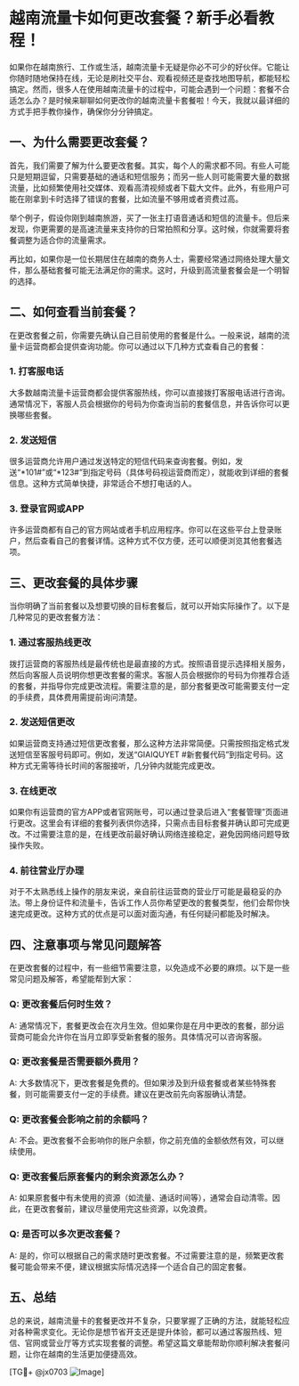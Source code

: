 # 越南流量卡如何更改套餐？新手必看教程！

如果你在越南旅行、工作或生活，越南流量卡无疑是你必不可少的好伙伴。它能让你随时随地保持在线，无论是刷社交平台、观看视频还是查找地图导航，都能轻松搞定。然而，很多人在使用越南流量卡的过程中，可能会遇到一个问题：套餐不合适怎么办？是时候来聊聊如何更改你的越南流量卡套餐啦！今天，我就以最详细的方式手把手教你操作，确保你分分钟搞定。

## 一、为什么需要更改套餐？

首先，我们需要了解为什么要更改套餐。其实，每个人的需求都不同。有些人可能只是短期逗留，只需要基础的通话和短信服务；而另一些人则可能需要大量的数据流量，比如频繁使用社交媒体、观看高清视频或者下载大文件。此外，有些用户可能在刚拿到卡时选择了错误的套餐，比如流量不够用或者资费过高。

举个例子，假设你刚到越南旅游，买了一张主打语音通话和短信的流量卡。但后来发现，你更需要的是高速流量来支持你的日常拍照和分享。这时候，你就需要将套餐调整为适合你的流量需求。

再比如，如果你是一位长期居住在越南的商务人士，需要经常通过网络处理大量文件，那么基础套餐可能无法满足你的需求。这时，升级到高流量套餐会是一个明智的选择。

## 二、如何查看当前套餐？

在更改套餐之前，你需要先确认自己目前使用的套餐是什么。一般来说，越南的流量卡运营商都会提供查询功能。你可以通过以下几种方式查看自己的套餐：

### 1. 打客服电话
大多数越南流量卡运营商都会提供客服热线，你可以直接拨打客服电话进行咨询。通常情况下，客服人员会根据你的号码为你查询当前的套餐信息，并告诉你可以更换哪些套餐。

### 2. 发送短信
很多运营商允许用户通过发送特定的短信代码来查询套餐。例如，发送“*101#”或“*123#”到指定号码（具体号码视运营商而定），就能收到详细的套餐信息。这种方式简单快捷，非常适合不想打电话的人。

### 3. 登录官网或APP
许多运营商都有自己的官方网站或者手机应用程序。你可以在这些平台上登录账户，然后查看自己的套餐详情。这种方式不仅方便，还可以顺便浏览其他套餐选项。

## 三、更改套餐的具体步骤

当你明确了当前套餐以及想要切换的目标套餐后，就可以开始实际操作了。以下是几种常见的更改套餐方法：

### 1. 通过客服热线更改
拨打运营商的客服热线是最传统也是最直接的方式。按照语音提示选择相关服务，然后向客服人员说明你想更改套餐的需求。客服人员会根据你的号码为你推荐合适的套餐，并指导你完成更改流程。需要注意的是，部分套餐更改可能需要支付一定的手续费，具体费用需提前询问清楚。

### 2. 发送短信更改
如果运营商支持通过短信更改套餐，那么这种方法非常简便。只需按照指定格式发送短信至客服号码即可。例如，发送“GIAIQUYET #新套餐代码”到指定号码。这种方式无需等待长时间的客服接听，几分钟内就能完成更改。

### 3. 在线更改
如果你有运营商的官方APP或者官网账号，可以通过登录后进入“套餐管理”页面进行更改。这里会有详细的套餐列表供你选择，只需点击目标套餐并确认即可完成更改。不过需要注意的是，在线更改前最好确认网络连接稳定，避免因网络问题导致操作失败。

### 4. 前往营业厅办理
对于不太熟悉线上操作的朋友来说，亲自前往运营商的营业厅可能是最稳妥的办法。带上身份证件和流量卡，告诉工作人员你希望更改的套餐类型，他们会帮你快速完成更改。这种方式的优点是可以面对面沟通，有任何疑问都能及时解决。

## 四、注意事项与常见问题解答

在更改套餐的过程中，有一些细节需要注意，以免造成不必要的麻烦。以下是一些常见问题及解答，希望能帮到大家：

### Q: 更改套餐后何时生效？
A: 通常情况下，套餐更改会在次月生效。但如果你是在月中更改的套餐，部分运营商可能会允许你在当月立即享受新套餐的服务。具体情况可以咨询客服。

### Q: 更改套餐是否需要额外费用？
A: 大多数情况下，更改套餐是免费的。但如果涉及到升级套餐或者某些特殊套餐，则可能需要支付一定的手续费。建议在更改前先向客服确认清楚。

### Q: 更改套餐会影响之前的余额吗？
A: 不会。更改套餐不会影响你的账户余额，你之前充值的金额依然有效，可以继续使用。

### Q: 更改套餐后原套餐内的剩余资源怎么办？
A: 如果原套餐中有未使用的资源（如流量、通话时间等），通常会自动清零。因此，在更改套餐前，建议尽量使用完这些资源，以免浪费。

### Q: 是否可以多次更改套餐？
A: 是的，你可以根据自己的需求随时更改套餐。不过需要注意的是，频繁更改套餐可能会带来不便，建议根据实际情况选择一个适合自己的固定套餐。

## 五、总结

总的来说，越南流量卡的套餐更改并不复杂，只要掌握了正确的方法，就能轻松应对各种需求变化。无论你是想节省开支还是提升体验，都可以通过客服热线、短信、官网或营业厅等方式实现套餐的调整。希望这篇文章能帮助你顺利解决套餐问题，让你在越南的生活更加便捷高效。

[TG💪+ @jx0703 ![Image](https://github.com/user-attachments/assets/dbca1d08-cadb-493c-b0ec-ad6f7a83f270)]